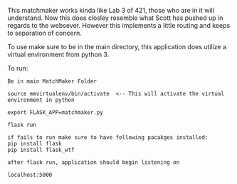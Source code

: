 This matchmaker works kinda like Lab 3 of 421, those who are in it will understand.
Now this does closley resemble what Scott has pushed up in regards to the websever.
However this implements a little routing and keeps to separation of concern.

To use make sure to be in the main directory, this application does utilize a virtual environment
from python 3. 

To run:

	Be in main MatchMaker Folder

	source mmvirtualenv/bin/activate  <-- This will activate the virtual environment in python

	export FLASK_APP=matchmaker.py

	flask run

	if fails to run make sure to have following pacakges installed:
	pip install flask
	pip install flask_wtf

	after flask run, application should begin listening on

	localhost:5000

	

